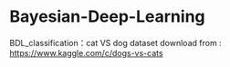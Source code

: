 # Bayesian-Deep-Learning
BDL_classification：cat VS dog
dataset download from : https://www.kaggle.com/c/dogs-vs-cats
